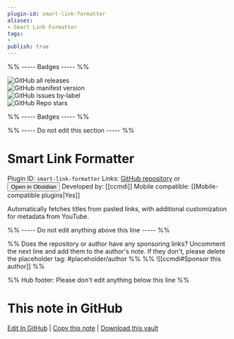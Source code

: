 ```yaml
---
plugin-id: smart-link-formatter
aliases:
- Smart Link Formatter
tags: 
- 
publish: true
---
```


%% ----- Badges ----- %%

![GitHub all releases](https://img.shields.io/github/downloads/ccmdi/smart-link-formatter/total?color=573E7A&logo=github&style=for-the-badge)   
![GitHub manifest version](https://img.shields.io/github/manifest-json/v/ccmdi/smart-link-formatter?color=573E7A&logo=github&style=for-the-badge)   
![GitHub issues by-label](https://img.shields.io/github/issues/ccmdi/smart-link-formatter/help%20wanted?color=573E7A&logo=github&style=for-the-badge)   
![GitHub Repo stars](https://img.shields.io/github/stars/ccmdi/smart-link-formatter?color=573E7A&logo=github&style=for-the-badge)

%% ----- Badges ----- %%

%% ----- Do not edit this section ----- %%

# Smart Link Formatter

Plugin ID: `smart-link-formatter`
Links: [GitHub repository](https://github.com/ccmdi/smart-link-formatter) or [<button id=HH>Open in Obsidian</button>](obsidian://show-plugin?id=smart-link-formatter)
Developed by: [[ccmdi]]
Mobile compatible: [[Mobile-compatible plugins|Yes]]

Automatically fetches titles from pasted links, with additional customization for metadata from YouTube.

%% ----- Do not edit anything above this line ----- %% 

%% Does the repository or author have any sponsoring links? Uncomment the next line and add them to the author's note. If they don't, please delete the placeholder tag: #placeholder/author %%
%% ![[ccmdi#Sponsor this author]] %%

%% Hub footer: Please don't edit anything below this line %%

# This note in GitHub

<span class="git-footer">[Edit In GitHub](https://github.dev/obsidian-community/obsidian-hub/blob/main/02%20-%20Community%20Expansions/02.05%20All%20Community%20Expansions/Plugins/smart-link-formatter.md "git-hub-edit-note") | [Copy this note](https://raw.githubusercontent.com/obsidian-community/obsidian-hub/main/02%20-%20Community%20Expansions/02.05%20All%20Community%20Expansions/Plugins/smart-link-formatter.md "git-hub-copy-note") | [Download this vault](https://github.com/obsidian-community/obsidian-hub/archive/refs/heads/main.zip "git-hub-download-vault") </span>
